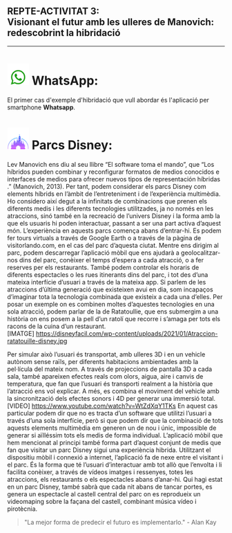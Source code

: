 ## REPTE-ACTIVITAT 3: <br> Visionant el futur amb les ulleres de Manovich: redescobrint la hibridació
---

# <img src="./whatsappicon.png" width="50" height="50">  WhatsApp:
El primer cas d'exemple d'hibridació que vull abordar és l'aplicació per smartphone **Whatsapp**. 

# <img src="./disney.png" width="50" height="50">  Parcs Disney: 

Lev Manovich ens diu al seu llibre “El software toma el mando”, que “Los híbridos pueden combinar y reconfigurar formatos de medios conocidos e interfaces de medios para ofrecer nuevos tipos de representación híbridas .” (Manovich, 2013). Per tant, podem considerar els parcs Disney com elements híbrids en l’àmbit de l’entreteniment i de l’experiència multimèdia. Ho considero així degut a la infinitats de combinacions que prenen els diferents medis i les diferents tecnologies utilitzades, ja no només en les atraccions, sinó també en la recreació de l’univers Disney i la forma amb la que els usuaris hi poden interactuar, passant a ser una part activa d’aquest món. 
L’experiència en aquests parcs comença abans d’entrar-hi. Es podem fer tours virtuals a través de Google Earth o a través de la pàgina de visitorlando.com, en el cas del parc d’aquesta ciutat. Mentre ens dirigim al parc, podem descarregar l’aplicació mòbil que ens ajudarà a geolocalitzar-nos dins del parc, conèixer el temps d’espera a cada atracció, o a fer reserves per els restaurants. També podem controlar els horaris de diferents espectacles o les rues itinerants dins del parc, i tot des d’una mateixa interfície d’usuari a través de la mateixa app.
Si parlem de les atraccions d’última generació que existeixen avui en dia, som incapaços d’imaginar tota la tecnologia combinada que existeix a cada una d’elles. Per posar un exemple on es combinen moltes d’aquestes tecnologies en una sola atracció, podem parlar de la de Ratatoullie, que ens submergim a una història on ens posem a la pell d’un ratolí que recorre i s’amaga per tots els racons de la cuina d’un restaurant.  
[IMATGE]
https://disneyfacil.com/wp-content/uploads/2021/01/Atraccion-ratatouille-disney.jpg

Per simular això l’usuari és transportat, amb ulleres 3D i en un vehicle autònom sense raïls, per diferents habitacions ambientades amb la pel·lícula del mateix nom. A través de projeccions de pantalla 3D a cada sala, també apareixen efectes reals com olors, aigua, aire i canvis de temperatura, que fan que l’usuari és transporti realment a la història que l’atracció ens vol explicar. A més, es combina el moviment del vehicle amb la sincronització dels efectes sonors i 4D per generar una immersió total.
[VIDEO]
https://www.youtube.com/watch?v=WtZdXqY1TKs
En aquest cas particular podem dir que no es tracta d’un software que utilitzi l’usuari a través d’una sola interfície, però si que podem dir que la combinació de tots aquests elements multimèdia em generen un de nou i únic, impossible de generar si aïlléssim tots els medis de forma individual.
L’aplicació mòbil que hem mencionat al principi també forma part d’aquest conjunt de medis que fan que visitar un parc Disney sigui una experiència hibrida. Utilitzant el dispositiu mòbil i connexió a internet, l’aplicació fa de nexe entre el visitant i el parc. És la forma que té l’usuari d’interactuar amb tot allò que l’envolta i li facilita conèixer, a través de vídeos imatges i ressenyes, totes les atraccions, els restaurants o els espectacles abans d’anar-hi.
Qui hagi estat en un parc Disney, també sabrà que cada nit abans de tancar portes, es genera un espectacle al castell central del parc on es reprodueix un videomaping sobre la façana del castell, combinant música vídeo i pirotècnia.



> "La mejor forma de predecir el futuro es implementarlo." - Alan Kay
